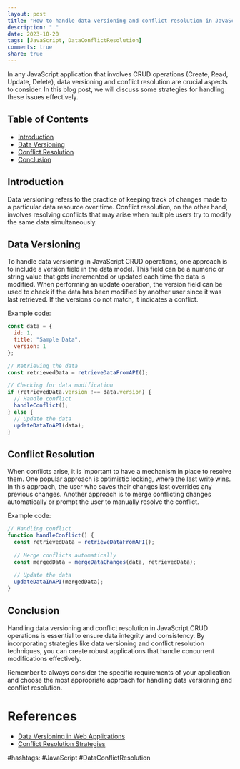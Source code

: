 ```yaml
---
layout: post
title: "How to handle data versioning and conflict resolution in JavaScript CRUD operations."
description: " "
date: 2023-10-20
tags: [JavaScript, DataConflictResolution]
comments: true
share: true
---
```


In any JavaScript application that involves CRUD operations (Create, Read, Update, Delete), data versioning and conflict resolution are crucial aspects to consider. In this blog post, we will discuss some strategies for handling these issues effectively.

## Table of Contents
- [Introduction](#introduction)
- [Data Versioning](#data-versioning)
- [Conflict Resolution](#conflict-resolution)
- [Conclusion](#conclusion)

## Introduction
Data versioning refers to the practice of keeping track of changes made to a particular data resource over time. Conflict resolution, on the other hand, involves resolving conflicts that may arise when multiple users try to modify the same data simultaneously. 

## Data Versioning
To handle data versioning in JavaScript CRUD operations, one approach is to include a version field in the data model. This field can be a numeric or string value that gets incremented or updated each time the data is modified. When performing an update operation, the version field can be used to check if the data has been modified by another user since it was last retrieved. If the versions do not match, it indicates a conflict.

Example code:
```javascript
const data = {
  id: 1,
  title: "Sample Data",
  version: 1
};

// Retrieving the data
const retrievedData = retrieveDataFromAPI();

// Checking for data modification
if (retrievedData.version !== data.version) {
  // Handle conflict
  handleConflict();
} else {
  // Update the data
  updateDataInAPI(data);
}
```

## Conflict Resolution
When conflicts arise, it is important to have a mechanism in place to resolve them. One popular approach is optimistic locking, where the last write wins. In this approach, the user who saves their changes last overrides any previous changes. Another approach is to merge conflicting changes automatically or prompt the user to manually resolve the conflict.

Example code:
```javascript
// Handling conflict
function handleConflict() {
  const retrievedData = retrieveDataFromAPI();
  
  // Merge conflicts automatically
  const mergedData = mergeDataChanges(data, retrievedData);
  
  // Update the data
  updateDataInAPI(mergedData);
}
```

## Conclusion
Handling data versioning and conflict resolution in JavaScript CRUD operations is essential to ensure data integrity and consistency. By incorporating strategies like data versioning and conflict resolution techniques, you can create robust applications that handle concurrent modifications effectively.

Remember to always consider the specific requirements of your application and choose the most appropriate approach for handling data versioning and conflict resolution.

# References
- [Data Versioning in Web Applications](https://www.smashingmagazine.com/2017/12/guide-vanishing-branch-merge-strategy/)
- [Conflict Resolution Strategies](https://www.atlassian.com/blog/software-teams/3-ways-to-manage-merge-conflicts)
  
#hashtags: #JavaScript #DataConflictResolution